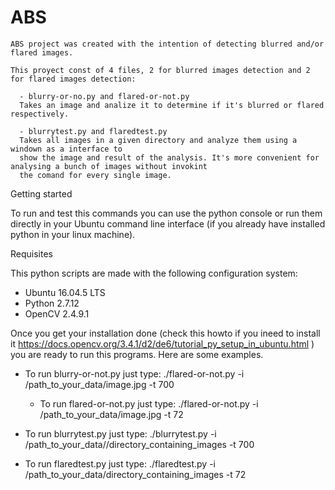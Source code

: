 # ABS

    ABS project was created with the intention of detecting blurred and/or flared images.
    
    This proyect const of 4 files, 2 for blurred images detection and 2 for flared images detection:
    
      - blurry-or-no.py and flared-or-not.py 
      Takes an image and analize it to determine if it's blurred or flared respectively.
      
      - blurrytest.py and flaredtest.py 
      Takes all images in a given directory and analyze them using a windown as a interface to
      show the image and result of the analysis. It's more convenient for analysing a bunch of images without invokint 
      the comand for every single image.
    
    
 Getting started
 
 To run and test this commands you can use the python console or run them directly in your Ubuntu command line interface 
 (if you already have installed python in your linux machine). 
 
Requisites

This python scripts are made with the following configuration system:

  - Ubuntu 16.04.5 LTS
  - Python 2.7.12
  - OpenCV 2.4.9.1

Once you get your installation done (check this howto if you ineed to install it
https://docs.opencv.org/3.4.1/d2/de6/tutorial_py_setup_in_ubuntu.html ) you are ready to run this programs.
Here are some examples.
  
  - To run blurry-or-not.py just type:
    ./flared-or-not.py -i /path_to_your_data/image.jpg -t 700

    - To run flared-or-not.py just type:
    ./flared-or-not.py -i /path_to_your_data/image.jpg -t 72

  - To run blurrytest.py just type:
    ./blurrytest.py -i /path_to_your_data//directory_containing_images -t 700
  
  - To run flaredtest.py just type:
   ./flaredtest.py -i /path_to_your_data/directory_containing_images -t 72
   
 
